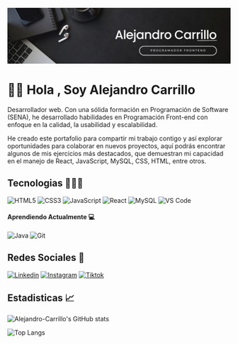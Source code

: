 ![Banner](Banner.png)

# 👋🏼 Hola , Soy Alejandro Carrillo
Desarrollador web. Con una sólida formación en Programación de Software (SENA), he desarrollado habilidades en Programación Front-end con enfoque en la calidad, la usabilidad y escalabilidad.
                    
He creado este portafolio para compartir mi trabajo contigo y así explorar oportunidades para colaborar en nuevos proyectos, aquí podrás encontrar algunos de mis ejercicios más destacados, que demuestran mi capacidad en el manejo de React, JavaScript, MySQL, CSS, HTML, entre otros.


## Tecnologias 🧑🏻‍💻
 <p align="left">
     <img
      src="https://raw.githubusercontent.com/danielcranney/readme-generator/main/public/icons/skills/html5-colored.svg"
      width="36" height="36" alt="HTML5" />
    <img
      src="https://raw.githubusercontent.com/danielcranney/readme-generator/main/public/icons/skills/css3-colored.svg"
      width="36" height="36" alt="CSS3" />
    <img
      src="https://raw.githubusercontent.com/danielcranney/readme-generator/main/public/icons/skills/javascript-colored.svg"
      width="36" height="36" alt="JavaScript" />
    <img
      src="https://raw.githubusercontent.com/danielcranney/readme-generator/main/public/icons/skills/react-colored.svg"
      width="36" height="36" alt="React" />
    <img
      src="https://raw.githubusercontent.com/danielcranney/readme-generator/main/public/icons/skills/mysql-colored.svg"
      width="36" height="36" alt="MySQL" />
    <img
      src="https://raw.githubusercontent.com/danielcranney/readme-generator/main/public/icons/skills/visualstudiocode.svg"
      width="36" height="36" alt="VS Code" />
    
  </p>

#### Aprendiendo Actualmente 💻
 <p align="left">   
    <img
      src="https://raw.githubusercontent.com/danielcranney/readme-generator/main/public/icons/skills/java-colored.svg"
      width="36" height="36" alt="Java" />    
    <img src="https://raw.githubusercontent.com/danielcranney/readme-generator/main/public/icons/skills/git-colored.svg"
      width="36" height="36" alt="Git" />
  </p>

## Redes Sociales 🔗

[![Linkedin](https://img.shields.io/badge/LinkedIn-0077B5?style=for-the-badge&logo=linkedin&logoColor=white)](https://www.linkedin.com/in/alejandrocarrillodev/)
[![Instagram](https://img.shields.io/badge/Instagram-E4405F?style=for-the-badge&logo=instagram&logoColor=white)](https://www.instagram.com/carrillo_dev/)
[![Tiktok](https://img.shields.io/badge/TikTok-000000?style=for-the-badge&logo=tiktok&logoColor=white)](https://www.tiktok.com/@carrillodev/)

## Estadisticas 📈
![Alejandro-Carrillo's GitHub stats](https://github-readme-stats.vercel.app/api?username=Alejandro-Carrillo&show_icons=true)

![Top Langs](https://github-readme-stats.vercel.app/api/top-langs/?username=Alejandro-Carrillo&layout=compact)
